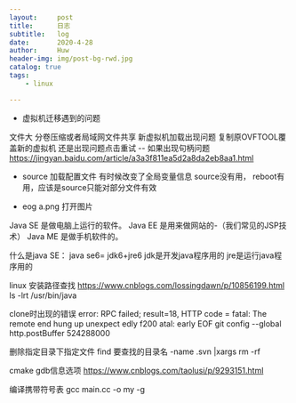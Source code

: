 ```yaml
---
layout:     post
title:      日志
subtitle:   log
date:       2020-4-28
author:     Huw
header-img: img/post-bg-rwd.jpg
catalog: true
tags:
    - linux

---
```


- 虚拟机迁移遇到的问题

文件大  分卷压缩或者局域网文件共享
新虚拟机加载出现问题   复制原OVFTOOL覆盖新的虚拟机 还是出现问题点击重试   --  如果出现句柄问题  https://jingyan.baidu.com/article/a3a3f811ea5d2a8da2eb8aa1.html


- source 加载配置文件 
有时候改变了全局变量信息 source没有用， reboot有用，应该是source只能对部分文件有效

- eog a.png 打开图片


Java SE 是做电脑上运行的软件。
Java EE 是用来做网站的-（我们常见的JSP技术）
Java ME 是做手机软件的。

什么是java SE： 
java se6= jdk6+jre6
jdk是开发java程序用的 jre是运行java程序用的




linux 安装路径查找  https://www.cnblogs.com/lossingdawn/p/10856199.html   ls -lrt /usr/bin/java


clone时出现的错误
error: RPC failed; result=18, HTTP code = fatal: The remote end hung up unexpect
edly
f200
atal: early EOF
git config --global http.postBuffer 524288000 


删除指定目录下指定文件
find 要查找的目录名 -name .svn |xargs rm -rf

cmake  gdb信息选项  https://www.cnblogs.com/taolusi/p/9293151.html

编译携带符号表  gcc main.cc  -o my -g

